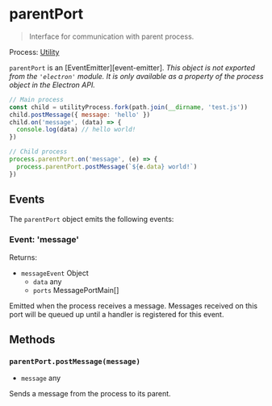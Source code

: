 # parentPort

> Interface for communication with parent process.

Process: [Utility](../glossary.md#utility-process)

`parentPort` is an [EventEmitter][event-emitter].
_This object is not exported from the `'electron'` module. It is only available as a property of the process object in the Electron API._

```js
// Main process
const child = utilityProcess.fork(path.join(__dirname, 'test.js'))
child.postMessage({ message: 'hello' })
child.on('message', (data) => {
  console.log(data) // hello world!
})

// Child process
process.parentPort.on('message', (e) => {
  process.parentPort.postMessage(`${e.data} world!`)
})
```

## Events

The `parentPort` object emits the following events:

### Event: 'message'

Returns:

* `messageEvent` Object
  * `data` any
  * `ports` MessagePortMain[]

Emitted when the process receives a message. Messages received on
this port will be queued up until a handler is registered for this
event.

## Methods

### `parentPort.postMessage(message)`

* `message` any

Sends a message from the process to its parent.
